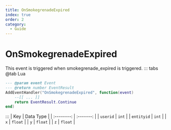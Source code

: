 ```yaml
---
title: OnSmokegrenadeExpired
index: true
order: 2
category:
  - Guide
---
```


# OnSmokegrenadeExpired
This event is triggered when smokegrenade_expired is triggered.
::: tabs
@tab Lua
```lua
--- @param event Event
--- @return number EventResult
AddEventHandler("OnSmokegrenadeExpired", function(event)
    --[[ ... ]]
    return EventResult.Continue
end)
```

:::
|     Key    | Data Type |
| :--------: | :-------: |
|  `userid`  |   `int`   |
| `entityid` |   `int`   |
|     `x`    |  `float`  |
|     `y`    |  `float`  |
|     `z`    |  `float`  |